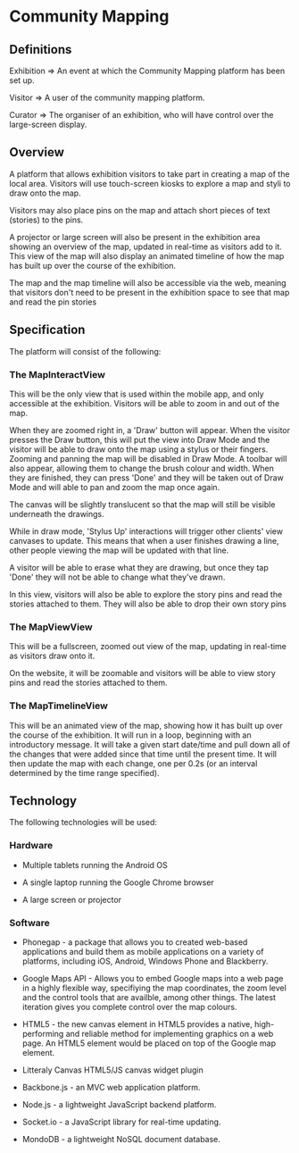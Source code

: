 # Community Mapping

## Definitions

Exhibition => An event at which the Community Mapping platform has been set up.

Visitor => A user of the community mapping platform.

Curator => The organiser of an exhibition, who will have control over the large-screen display.

## Overview

A platform that allows exhibition visitors to take part in creating a map of the local area. Visitors will use touch-screen kiosks to explore a map and styli to draw onto the map.

Visitors may also place pins on the map and attach short pieces of text (stories) to the pins.

A projector or large screen will also be present in the exhibition area showing an overview of the map, updated in real-time as visitors add to it. This view of the map will also display an animated timeline of how the map has built up over the course of the exhibition.

The map and the map timeline will also be accessible via the web, meaning that visitors don't need to be present in the exhibition space to see that map and read the pin stories

## Specification

The platform will consist of the following:

### The MapInteractView

This will be the only view that is used within the mobile app, and only accessible at the exhibition. Visitors will be able to zoom in and out of the map.

When they are zoomed right in, a 'Draw' button will appear. When the visitor presses the Draw button, this will put the view into Draw Mode and the visitor will be able to draw onto the map using a stylus or their fingers. Zooming and panning the map will be disabled in Draw Mode. A toolbar will also appear, allowing them to change the brush colour and width. When they are finished, they can press 'Done' and they will be taken out of Draw Mode and will able to pan and zoom the map once again.

The canvas will be slightly translucent so that the map will still be visible underneath the drawings.

While in draw mode, 'Stylus Up' interactions will trigger other clients' view canvases to update. This means that when a user finishes drawing a line, other people viewing the map will be updated with that line.

A visitor will be able to erase what they are drawing, but once they tap 'Done' they will not be able to change what they've drawn.

In this view, visitors will also be able to explore the story pins and read the stories attached to them. They will also be able to drop their own story pins

### The MapViewView

This will be a fullscreen, zoomed out view of the map, updating in real-time as visitors draw onto it.

On the website, it will be zoomable and visitors will be able to view story pins and read the stories attached to them.

### The MapTimelineView

This will be an animated view of the map, showing how it has built up over the course of the exhibition. It will run in a loop, beginning with an introductory message. It will take a given start date/time and pull down all of the changes that were added since that time until the present time. It will then update the map with each change, one per 0.2s (or an interval determined by the time range specified).

## Technology

The following technologies will be used:

### Hardware

* Multiple tablets running the Android OS

* A single laptop running the Google Chrome browser

* A large screen or projector

### Software

* Phonegap - a package that allows you to created web-based applications and build them as mobile applications on a variety of platforms, including iOS, Android, Windows Phone and Blackberry.

* Google Maps API - Allows you to embed Google maps into a web page in a highly flexible way, specifiying the map coordinates, the zoom level and the control tools that are availble, among other things. The latest iteration gives you complete control over the map colours.

* HTML5 <canvas/> - the new canvas element in HTML5 provides a native, high-performing and reliable method for implementing graphics on a web page. An HTML5 element would be placed on top of the Google map element.

* Litteraly Canvas HTML5/JS canvas widget plugin

* Backbone.js - an MVC web application platform.

* Node.js - a lightweight JavaScript backend platform.

* Socket.io - a JavaScript library for real-time updating.

* MondoDB - a lightweight NoSQL document database.
